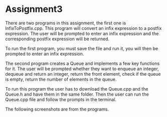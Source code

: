 # Assignment3

There are two programs in this assignment, the first one is InfixToPostfix.cpp. This program will convert an infix expression to a postfix expression. The user will be prompted to enter an infix expression and the corresponding postfix expression will be returned.

To run the first program, you must save the file and run it, you will then be prompted to enter an infix expression.

The second program creates a Queue and implements a few key functions for it. The user will be prompted whether they want to enqueue an integer, dequeue and return an integer, return the front element, check if the queue is empty, return the number of elements in the queue.

To run this program the user has to download the Queue.cpp and the Queue.h and have them in the same folder. Then the user can run the Queue.cpp file and follow the prompts in the terminal.

The following screenshots are from the programs.

